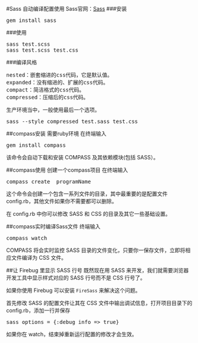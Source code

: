 #Sass 自动编译配置使用
Sass官网：[Sass](http://sass-lang.com/)
###安装
<pre>
gem install sass
</pre>
###使用
<pre>
sass test.scss
sass test.scss test.css
</pre>
###编译风格
<pre>
nested：嵌套缩进的css代码，它是默认值。
expanded：没有缩进的、扩展的css代码。
compact：简洁格式的css代码。
compressed：压缩后的css代码。
</pre>
生产环境当中，一般使用最后一个选项。
<pre>
sass --style compressed test.sass test.css
</pre>




##compass安装
需要ruby环境
在终端输入
<pre>
gem install compass
</pre>
该命令会自动下载和安装 COMPASS 及其依赖模块(包括 SASS）。

##compass使用
创建一个compass项目
在终端输入
<pre>
compass create _programName
</pre>

这个命令会创建一个包含一系列文件的目录，其中最重要的是配置文件 config.rb，其他文件如果你不需要都可以删除。

在 config.rb 中你可以修改 SASS 和 CSS 的目录及其它一些基础设置。

##compass实时编译Sass文件
终端输入
<pre>
compass watch
</pre>
COMPASS 将会实时监控 SASS 目录的文件变化，只要你一保存文件，立即将相应文件编译为 CSS 文件。

##让 Firebug 里显示 SASS 行号
既然现在用 SASS 来开发，我们就需要浏览器开发工具中显示样式对应的 SASS 行号而不是 CSS 行号了。

如果你使用 Firebug 可以安装 <code>FireSass</code> 来解决这个问题。

首先修改 SASS 的配置文件让其在 CSS 文件中输出调试信息，打开项目目录下的 config.rb，添加一行并保存

<pre>sass_options = {:debug_info => true}</pre>
如果你在 watch，结束掉重新运行配置的修改才会生效。

